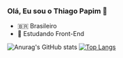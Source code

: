 ### Olá, Eu sou o Thiago Papim 👋

- 🇧🇷 Brasileiro
- 🎒 Estudando Front-End

![Anurag's GitHub stats](https://github-readme-stats.vercel.app/api?username=thiago-papim&show_icons=true&theme=dark)
[![Top Langs](https://github-readme-stats.vercel.app/api/top-langs/?username=anuraghazra)](https://github.com/anuraghazra/github-readme-stats)
